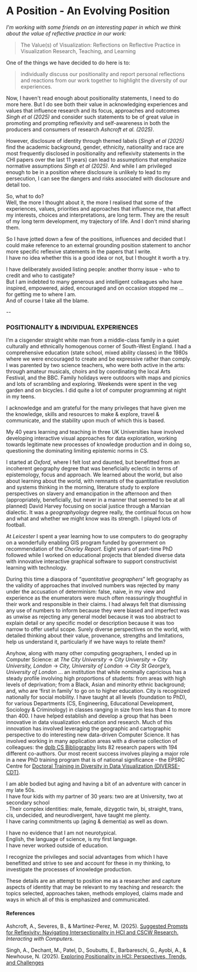 # A Position - An Evolving Position

_I'm working with some friends on an interesting paper in which we think about the value of reflective practice in our work:_

> The Value(s) of Visualization: Reflections on Reflective Practice in Visualization Research, Teaching, and Learning

One of the things we have decided to do here is to:

> individually discuss our positionality and report personal reflections and reactions from our work together to highlight the diversity of our experiences.

Now, I haven't read enough about positionality statements, I need to do more here.
But I do see both their value in acknowledging experiences and values that influence research and its focus, approaches and outcomes _Singh et al (2025)_ 
and consider such statements to be of great value in promoting and prompting reflexivity and self-awareness in both the producers and consumers of research _Ashcroft et al. (2025)_.

However, disclosure of identity through themed labels (_Singh et al (2025)_ find the academic background, gender, ethnicity, nationality and race are most frequently disclosed in positionality and reflexivity statements in the CHI papers over the last 11 years) can lead to assumptions that emphasize normative assumptions _Singh et al (2025)_.
And while I am privileged enough to be in a position where disclosure is unlikely to lead to my persecution, I can see the dangers and risks associated with disclosure and detail too. 

So, what to do?<br/>
Well, the more I thought about it, the more I realised that some of the experiences, values, priorities and approaches that influence me, that affect my interests, choices and interpretations, are long term.
They are the result of my long term development, my trajectory of life.
And I don't mind sharing them.

So I have jotted down a few of the positions, influences and decided that I could make reference to an external grounding position statement to anchor more specific reflexive statements in the papers that I write.  
I have no idea whether this is a good idea or not, but I thought it worth a try.

I have deliberately avoided listing people: another thorny issue - who to credit and who to castigate?<br/>
But I am indebted to many generous and intelligent colleagues who have inspired, empowered, aided, encouraged and on occasion stopped me ... for getting me to where I am.<br/>
And of course I take all the blame.

--

### POSITIONALITY &amp; INDIVIDUAL EXPERIENCES

I’m a cisgender straight white man from a middle-class family in a quiet culturally and ethnically homogenous corner of South-West England. I had a comprehensive education (state school, mixed ability classes) in the 1980s where we were encouraged to create and be expressive rather than comply. I was parented by two science teachers, who were both active in the arts: through amateur musicals, choirs and by coordinating the local Arts Festival, and the BBC. Family holidays were outdoors with maps and picnics and lots of scrambling and exploring. Weekends were spent in the veg garden and on bicycles. I did quite a lot of computer programming at night in my teens.

I acknowledge and am grateful for the many privileges that have given me the knowledge, skills and resources to make & explore, travel & communicate, and the stability upon much of which this is based.

My 40 years learning and teaching in three UK Universities
have involved  developing interactive visual approaches for data exploration, working towards legitimate new processes of knowledge production and in doing so, questioning the dominating limiting epistemic norms in CS.

I started at _Oxford_, where I felt lost and daunted, but benefitted from an incoherent geography degree that was beneficially eclectic in terms of epistemology, focus and approach. We learned about the world, but also about learning about the world, with remnants of the quantitative revolution and systems thinking in the morning, literature study to explore perspectives on slavery and emancipation in the afternoon and then (appropriately, beneficially, but never in a manner that seemed to be at all planned) David Harvey focusing on social justice through a Marxian dialectic. It was a _geographyology_ degree really, the continual focus on how and what and whether we might know was its strength. I played lots of football. 

At _Leicester_ I spent a year learning how to use computers to do geography on a wonderfully enabling GIS program funded by government on recommendation of the _Chorley Report_. Eight years of part-time PhD followed while I worked on educational projects that blended diverse data with innovative interactive graphical software to support constructivist learning with technology. 

During this time a diaspora of “_quantitative geographers_” left geography as the validity of approaches that involved numbers was rejected by many under the accusation of determinism: false, naive, in my view and experience as the enumerators were much often reassuringly thoughtful in their work and responsible in their claims. I had always felt that dismissing any use of numbers to inform because they were biased and imperfect was as unwise as rejecting any general model because it was too abstract to explain detail or any specific model or description because it was too narrow to offer useful scope. Surely diverse perspectives on the world, with detailed thinking about their value, provenance, strengths and limitations, help us understand it, particularly if we have ways to relate them?

Anyhow, along with many other computing geographers, I ended up in Computer Science: at _The City University_ -> _City University_ -> _City University, London_ -> _City, University of London_ -> _City St George’s, University of London_  ... an institution that while nominally capricious has a steady profile involving high proportions of students: from areas with high levels of deprivation; from a Black, Asian and minority ethnic background; and, who are ‘first in family’ to go on to higher education. City is recognized nationally for social mobility.
I have taught at all levels (foundation to PhD), for various Departments (CS, Engineering, Educational Development, Sociology & Criminology) in classes ranging in size from less than 4 to more than 400. I have helped establish and develop a group that has been innovative in data visualization education and research. Much of this innovation has involved leveraging the geographic and cartographic perspective to do interesting new data-driven Computer Science. It has involved working in many application areas with a diverse collection of colleagues: the [dplb CS Bibliography](https://dblp.org/pid/34/5069.html) lists 82 research papers with 194 different co-authors.
Our most recent success involves playing a major role in a new PhD training program that is of national significance - the EPSRC Centre for [Doctoral Training in Diversity in Data Visualization (DIVERSE-CDT)](https://diverse-cdt.ac.uk).

I am able bodied but aging and having a bit of an adventure with cancer in my late 50s.<br/>
I have four kids with my partner of 30 years: two are at University, two at secondary school<br/>.
Their complex identities: male, female, dizygotic twin, bi, straight, trans, cis, undecided, and neurodivergent, have taught me plenty. <br/>
I have caring commitments up (aging & dementia) as well as down.

I have no evidence that I am not neurotypical.<br/>
English, the language of science, is my first language.<br/>
I have never worked outside of education.

I recognize the privileges and social advantages from which I have benefitted and strive to see and account for these in my thinking, to investigate the processes of knowledge production. 

These details are an attempt to position me as a researcher and capture aspects of identity that may be relevant to my teaching and research: the topics selected, approaches taken, methods employed, claims made and ways in which all of this is emphasized and communicated.  


#### References

Ashcroft, A., Severes, B., & Martinez-Perez, M. (2025).
[Suggested Prompts for Reflexivity: Navigating Intersectionality in HCI and CSCW Research.](https://discovery.ucl.ac.uk/id/eprint/10205865/1/chi25-197.pdf)
_Interacting with Computers_.

Singh, A., Dechant, M., Patel, D., Soubutts, E., Barbareschi, G., Ayobi, A., & Newhouse, N. (2025).
[Exploring Positionality in HCI: Perspectives, Trends, and Challenges](https://academic.oup.com/iwc/advance-article-pdf/doi/10.1093/iwc/iwaf007/62340873/iwaf007.pdf)